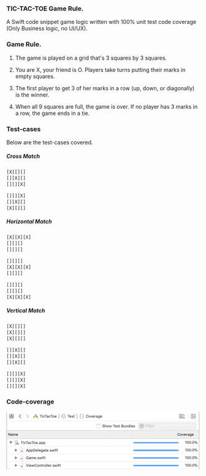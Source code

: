 ### TIC-TAC-TOE Game Rule.
A Swift code snippet game logic written with 100% unit test code coverage (Only Business logic, no UI/UX).

### Game Rule.
1. The game is played on a grid that's 3 squares by 3 squares.

2. You are X, your friend is O. Players take turns putting their marks in empty squares.

3. The first player to get 3 of her marks in a row (up, down, or diagonally) is the winner.

4. When all 9 squares are full, the game is over. If no player has 3 marks in a row, the game ends in a tie.

### Test-cases 
Below are the test-cases covered.

##### Cross Match

```
[X][][]
[][X][]
[][][X]
```

```
[][][X]
[][X][]
[X][][]
```

##### Horizontal Match

```
[X][X][X]
[][][]
[][][]
```

```
[][][]
[X][X][X]
[][][]
```

```
[][][]
[][][]
[X][X][X]
```

##### Vertical Match

```
[X][][]
[X][][]
[X][][]
```

```
[][X][]
[][X][]
[][X][]
```

```
[][][X]
[][][X]
[][][X]
```

### Code-coverage 
![Code coverage](https://raw.githubusercontent.com/buntylm/TIC-TAC-TOE/master/Code-coverage.png)


